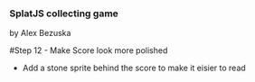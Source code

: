 ### SplatJS collecting game
by Alex Bezuska


#Step 12 - Make Score look more polished

- Add a stone sprite behind the score to make it eisier to read






